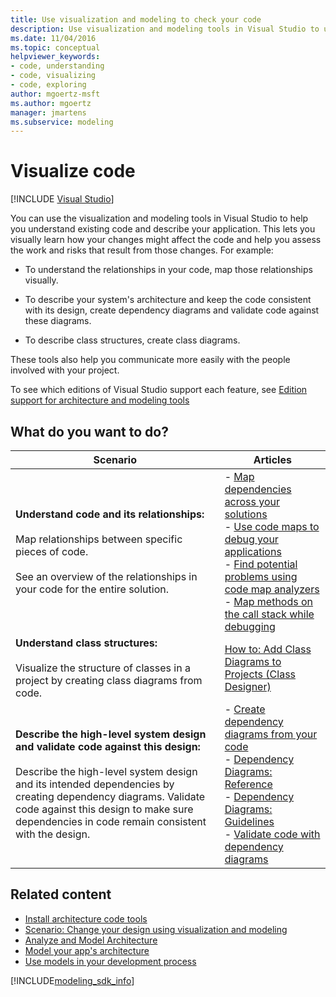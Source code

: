 ```yaml
---
title: Use visualization and modeling to check your code
description: Use visualization and modeling tools in Visual Studio to understand relationships and dependencies in your code and ensure consistency with the architecture design.
ms.date: 11/04/2016
ms.topic: conceptual
helpviewer_keywords:
- code, understanding
- code, visualizing
- code, exploring
author: mgoertz-msft
ms.author: mgoertz
manager: jmartens
ms.subservice: modeling
---
```

# Visualize code

 [!INCLUDE [Visual Studio](~/includes/applies-to-version/vs-windows-only.md)]

You can use the visualization and modeling tools in Visual Studio to help you understand existing code and describe your application. This lets you visually learn how your changes might affect the code and help you assess the work and risks that result from those changes. For example:

- To understand the relationships in your code, map those relationships visually.

- To describe your system's architecture and keep the code consistent with its design, create dependency diagrams and validate code against these diagrams.

- To describe class structures, create class diagrams.

These tools also help you communicate more easily with the people involved with your project.

To see which editions of Visual Studio support each feature, see [Edition support for architecture and modeling tools](../modeling/analyze-and-model-your-architecture.md#VersionSupport)

## What do you want to do?

|Scenario|Articles|
|-|-|
|**Understand code and its relationships:**<br /><br /> Map relationships between specific pieces of code.<br /><br /> See an overview of the relationships in your code for the entire solution.|- [Map dependencies across your solutions](../modeling/map-dependencies-across-your-solutions.md)<br />- [Use code maps to debug your applications](../modeling/use-code-maps-to-debug-your-applications.md)<br />- [Find potential problems using code map analyzers](../modeling/find-potential-problems-using-code-map-analyzers.md)<br />- [Map methods on the call stack while debugging](../debugger/map-methods-on-the-call-stack-while-debugging-in-visual-studio.md)|
|**Understand class structures:**<br /><br /> Visualize the structure of classes in a project by creating class diagrams from code.|[How to: Add Class Diagrams to Projects (Class Designer)](../ide/class-designer/how-to-add-class-diagrams-to-projects.md)|
|**Describe the high-level system design and validate code against this design:**<br /><br /> Describe the high-level system design and its intended dependencies by creating dependency diagrams. Validate code against this design to make sure dependencies in code remain consistent with the design.|- [Create dependency diagrams from your code](../modeling/create-layer-diagrams-from-your-code.md)<br />- [Dependency Diagrams: Reference](../modeling/layer-diagrams-reference.md)<br />- [Dependency Diagrams: Guidelines](../modeling/layer-diagrams-guidelines.md)<br />- [Validate code with dependency diagrams](../modeling/validate-code-with-layer-diagrams.md)|

## Related content

- [Install architecture code tools](install-architecture-tools.md)
- [Scenario: Change your design using visualization and modeling](../modeling/scenario-change-your-design-using-visualization-and-modeling.md)
- [Analyze and Model Architecture](../modeling/analyze-and-model-your-architecture.md)
- [Model your app's architecture](../modeling/model-your-app-s-architecture.md)
- [Use models in your development process](../modeling/use-models-in-your-development-process.md)

[!INCLUDE[modeling_sdk_info](includes/modeling_sdk_info.md)]

